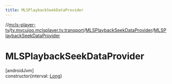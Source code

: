 ```yaml
---
title: MLSPlaybackSeekDataProvider
---
```

//[mcls-player-tv](../../../index.html)/[tv.mycujoo.mclsplayer.tv.transport](../index.html)/[MLSPlaybackSeekDataProvider](index.html)/[MLSPlaybackSeekDataProvider](-m-l-s-playback-seek-data-provider.html)



# MLSPlaybackSeekDataProvider



[androidJvm]\
constructor(interval: [Long](https://kotlinlang.org/api/latest/jvm/stdlib/kotlin/-long/index.html))




